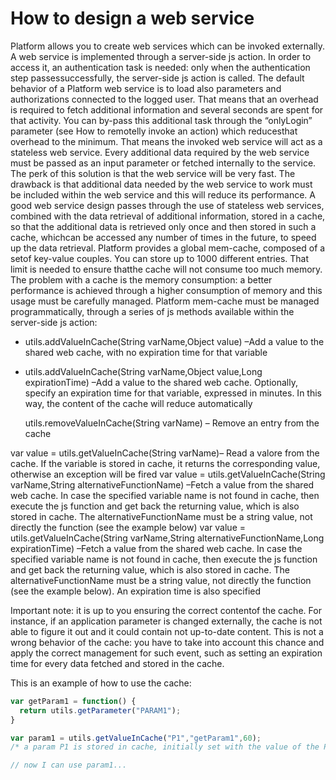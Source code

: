 # How to design a web service

Platform allows you to create web services which can be invoked externally. A web service is implemented through a server-side js action. In order to access it, an authentication task is needed: only when the authentication step passessuccessfully, the server-side js action is called. The default behavior of a Platform web service is to load also parameters and authorizations connected to the logged user. That means that an overhead is required to fetch additional information and several seconds are spent for that activity. You can by-pass this additional task through the “onlyLogin” parameter \(see How to remotelly invoke an action\) which reducesthat overhead to the minimum. That means the invoked web service will act as a stateless web service. Every additional data required by the web service must be passed as an input parameter or fetched internally to the service. The perk of this solution is that the web service will be very fast. The drawback is that additional data needed by the web service to work must be included within the web service and this will reduce its performance. A good web service design passes through the use of stateless web services, combined with the data retrieval of additional information, stored in a cache, so that the additional data is retrieved only once and then stored in such a cache, whichcan be accessed any number of times in the future, to speed up the data retrieval. Platform provides a global mem-cache, composed of a setof key-value couples. You can store up to 1000 different entries. That limit is needed to ensure thatthe cache will not consume too much memory. The problem with a cache is the memory consumption: a better performance is achieved through a higher consumption of memory and this usage must be carefully managed. Platform mem-cache must be managed programmatically, through a series of js methods available within the server-side js action:

* utils.addValueInCache\(String varName,Object value\) –Add a value to the shared web cache, with no expiration time for that variable
* utils.addValueInCache\(String varName,Object value,Long expirationTime\) –Add a value to the shared web cache. Optionally, specify an expiration time for that variable, expressed in minutes. In this way, the content of the cache will reduce automatically

  utils.removeValueInCache\(String varName\) – Remove an entry from the cache 

var value = utils.getValueInCache\(String varName\)– Read a valore from the cache. If the variable is stored in cache, it returns the corresponding value, otherwise an exception will be fired var value = utils.getValueInCache\(String varName,String alternativeFunctionName\) –Fetch a value from the shared web cache. In case the specified variable name is not found in cache, then execute the js function and get back the returning value, which is also stored in cache. The alternativeFunctionName must be a string value, not directly the function \(see the example below\) var value = utils.getValueInCache\(String varName,String alternativeFunctionName,Long expirationTime\) –Fetch a value from the shared web cache. In case the specified variable name is not found in cache, then execute the js function and get back the returning value, which is also stored in cache. The alternativeFunctionName must be a string value, not directly the function \(see the example below\). An expiration time is also specified

Important note: it is up to you ensuring the correct contentof the cache. For instance, if an application parameter is changed externally, the cache is not able to figure it out and it could contain not up-to-date content. This is not a wrong behavior of the cache: you have to take into account this chance and apply the correct management for such event, such as setting an expiration time for every data fetched and stored in the cache.

This is an example of how to use the cache:

```javascript
var getParam1 = function() {
  return utils.getParameter("PARAM1");
}

var param1 = utils.getValueInCache("P1","getParam1",60);
/* a param P1 is stored in cache, initially set with the value of the PARAM1 parameter, fetched as a parameter defined externally (global or application level parameter). An expiration time is set to one hour */

// now I can use param1...
```

